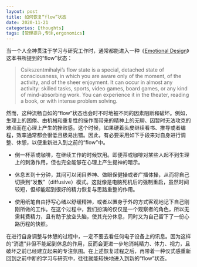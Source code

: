 ```yaml
---
layout: post
title: 如何恢复“flow”状态
date: 2020-11-21
categories: [thoughts]
tags: [管理提升,专注,ergonomics]
---
```


当一个人全神贯注于学习与研究工作时，通常都能进入一种《[Emotional Design](https://book.douban.com/subject/1465328/)》这本书所提到的“flow”状态：

> Csikszentmihalyi’s flow state is a special, detached state of consciousness, in which you are aware only of the moment, of the activity, and of the sheer enjoyment. It can occur in almost any activity: skilled tasks, sports, video games, board games, or any kind of mind-absorbing work. You can experience it in the theater, reading a book, or with intense problem solving.

然而，这种流畅自如的“flow”状态也会时不时地被不同的因素阻断和破坏。例如，生理上的困倦、由机械和重复性的操作而带来的精神上的无聊、因暂时无法攻克的难点而在心理上产生的挫败感。这个时候，如果硬着头皮继续看书、推导或者编程，效率通常都会很低且极易出错。因此，有必要采用如下手段来对自身进行调整、休憩，以便重新进入到之前的“flow”中。

* 倒一杯茶或咖啡，在继续工作的时候饮用。即便茶或咖啡对某些人起不到生理上的刺激作用，但也完全能够在心理上产生提神的暗示。

* 休息五到十分钟，其间可以闭目养神、做眼保健操或者广播体操，从而将自己切换到“发散”（diffusive）模式。这就像是电脑死机后的强制重启，虽然时间较短，但却能起到很好的精力恢复与思路重整的作用。

* 使用纸笔自由抒写心绪以舒缓精神，或者以置身于外的方式客观地记下自己刚刚所做的工作。在这个过程中，我们扮演的仅仅是一个观察者的角色，所以无需耗费精力，且有助于放空头脑，使其充分休息，同时又为自己留下了一份心路历程的快照。

在进行自身调整与休憩的过程中，一定不要去看任何电子设备上的讯息。因为这样的“消遣”非但不能起到休息的作用，反而会更进一步地消耗精力、体力、视力，且破坏之前已经建立起来的专注氛围。在上述恢复过程之后，再带着一种仪式感重新回到之前中断的学习与研究中，往往就能较快地进入到新的“flow”状态。
